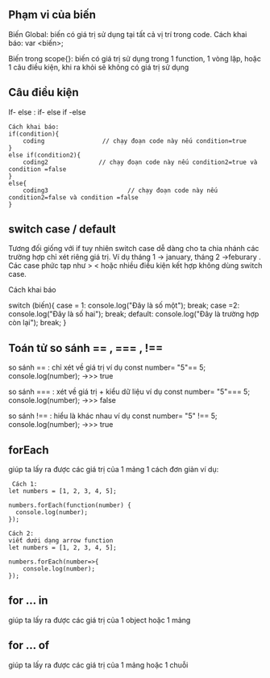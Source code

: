 ## Phạm vi của biến
Biến Global: biến có giá trị sử dụng tại tất cả vị trí trong code.
Cách khai báo: 
var <biến>;

Biến trong scope{}: biến có giá trị sử dụng trong 1 function, 1 vòng lặp, hoặc 1 câu điều kiện, khi ra khỏi sẽ không có giá trị sử dụng

## Câu điều kiện
If- else : 
if- else if -else
```
Cách khai báo:
if(condition){
    coding                // chạy đoạn code này nếu condition=true
}
else if(condition2){
    coding2              // chạy đoạn code này nếu condition2=true và condition =false
}
else{
    coding3                      // chạy đoạn code này nếu condition2=false và condition =false
}
```

## switch case / default
Tương đối giống với if tuy nhiên switch case dễ dàng cho ta chia nhánh các trường hợp chỉ xét riêng giá trị. Ví dụ tháng 1 -> january, tháng 2 ->feburary . Các case phức tạp như > < hoặc nhiều điều kiện kết hợp không dùng switch case.

Cách khai báo

switch (biến){
    case = 1: 
        console.log("Đây là số một");
        break;
    case =2: 
        console.log("Đây là số hai");
        break;
    default: 
        console.log("Đây là trường hợp còn lại");
        break;
}


## Toán tử so sánh == , === , !==

so sánh == : chỉ xét về giá trị 
    ví dụ const number= "5"== 5;
    console.log(number); ->>> true

so sánh === : xét về giá trị + kiểu dữ liệu
    ví dụ const number= "5"=== 5;
    console.log(number); ->>> false       

so sánh !== : hiểu là khác nhau
    ví dụ const number= "5" !== 5;
    console.log(number); ->>> true      

## forEach 
giúp ta lấy ra được các giá trị của 1 mảng 1 cách đơn giản
ví dụ:
```
 Cách 1:
let numbers = [1, 2, 3, 4, 5];

numbers.forEach(function(number) {
  console.log(number);
}); 
```
```
Cách 2: 
viết dưới dạng arrow function
let numbers = [1, 2, 3, 4, 5];

numbers.forEach(number=>{
    console.log(number);
}); 
```
## for ... in 
giúp ta lấy ra được các giá trị của 1 object hoặc 1 mảng 


## for ... of

giúp ta lấy ra được các giá trị của  1 mảng hoặc 1 chuỗi 

